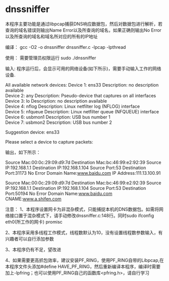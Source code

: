 # dnssniffer
本程序主要功能是通过libpcap捕获DNS响应数据包，然后对数据包进行解析，若查询的域名错误则输出Name Error以及所查询的域名，如果正确则输出No Error以及所查询的域名和域名所对应的所有的IP地址

编译：
gcc -O2 -o dnssniffer dnssniffer.c -lpcap -lpthread

使用：
需要管理员权限运行  sudo ./dnssniffer

输入:
程序运行后，会显示可用的网络设备(如下所示)，需要手动输入工作的网络设备.

All available network devices:
Device 1: ens33  Description: no description available  
Device 2: any  Description: Pseudo-device that captures on all interfaces  
Device 3: lo  Description: no description available  
Device 4: nflog  Description: Linux netfilter log (NFLOG) interface  
Device 5: nfqueue  Description: Linux netfilter queue (NFQUEUE) interface  
Device 6: usbmon1  Description: USB bus number 1  
Device 7: usbmon2  Description: USB bus number 2  

Suggestion device: ens33

Please select a device to capture packets:

输出，如下所示：

Source Mac:00:0c:29:09:d9:7d	Destination Mac:bc:46:99:e2:92:39
Source IP:192.168.1.1	Destination IP:192.168.1.104
Source Port:53		Destination Port:31173
No Error
Domain Name:www.baidu.com
IP Address:111.13.100.91


Source Mac:00:0c:29:09:d9:7d	Destination Mac:bc:46:99:e2:92:39
Source IP:192.168.1.1	Destination IP:192.168.1.104
Source Port:53		Destination Port:50194
No Error
Domain Name:www.baidu.com
CNAME:www.a.shifen.com

注意：
1、本程序设置网卡为非混杂模式，只能捕捉本机的DNS数据包。如需将网络接口置于混杂模式下，请手动修改dnssniffer.c:148行。同时sudo ifconfig eth0(所工作的网卡) promisc

2、本程序采用多线程工作模式，线程数默认为10，没有设置线程数参数输入，有兴趣者可以自行添加参数

3、本程序仍有不足，望改进

4、如果需要更高抓包效率，建议安装PF_RING，使用PF_RING自带的Libpcap,在本程序文件头添加#define HAVE_PF_RING，然后重新编译本程序，编译时需要加上-lpfring；也可以使用PF_RING自己的函数库<pfring.h>，请自行学习


